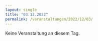 ```yaml
---
layout: single
title: "03.12.2022"
permalink: /veranstaltungen/2022/12/03/
---
```


Keine Veranstaltung an diesem Tag.

